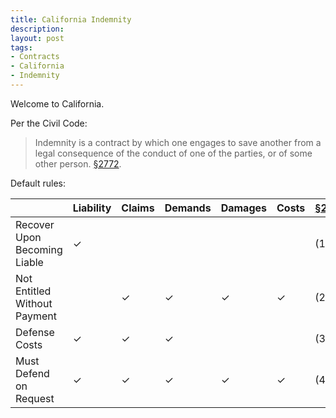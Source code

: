 ```yaml
---
title: California Indemnity
description:
layout: post
tags:
- Contracts
- California
- Indemnity
---
```


Welcome to California.

Per the Civil Code:

> Indemnity is a contract by which one engages to save another from a legal consequence of the conduct of one of the parties, or of some other person. [§2772][2772].

Default rules:

|                              | Liability | Claims | Demands | Damages | Costs | [§2778][2778] |
|------------------------------|-----------|--------|---------|---------|-------|---------------|
| Recover Upon Becoming Liable | ✓         |        |         |         |       | (1)           |
| Not Entitled Without Payment |           | ✓      | ✓       | ✓       | ✓     | (2)           |
| Defense Costs                | ✓         | ✓      | ✓       |         |       | (3)           |
| Must Defend on Request       | ✓         | ✓      | ✓       | ✓       | ✓     | (4)           |

[2772]: https://leginfo.legislature.ca.gov/faces/codes_displaySection.xhtml?lawCode=CIV&sectionNum=2772.
[2778]: https://leginfo.legislature.ca.gov/faces/codes_displaySection.xhtml?lawCode=CIV&sectionNum=2778.
